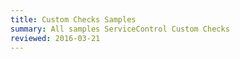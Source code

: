 ```yaml
---
title: Custom Checks Samples
summary: All samples ServiceControl Custom Checks
reviewed: 2016-03-21
---
```

